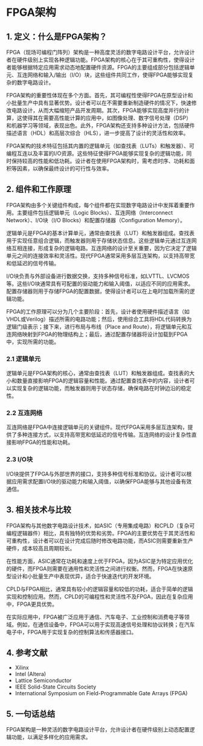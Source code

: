 # FPGA架构

## 1. 定义：什么是**FPGA架构**？
FPGA（现场可编程门阵列）架构是一种高度灵活的数字电路设计平台，允许设计者在硬件级别上实现各种逻辑功能。FPGA架构的核心在于其可重构性，使得设计者能够根据特定应用需求动态地配置硬件资源。FPGA的主要组成部分包括逻辑单元、互连网络和输入/输出（I/O）块，这些组件共同工作，使得FPGA能够实现复杂的数字电路设计。

FPGA架构的重要性体现在多个方面。首先，其可编程性使得FPGA在原型设计和小批量生产中具有显著优势。设计者可以在不需要重新制造硬件的情况下，快速修改电路设计，从而大幅缩短产品开发周期。其次，FPGA能够实现高度并行的计算，这使得其在需要高性能计算的应用中，如图像处理、数字信号处理（DSP）和机器学习等领域，表现出色。此外，FPGA架构还支持多种设计方法，包括硬件描述语言（HDL）和高层次综合（HLS），进一步提高了设计的灵活性和效率。

FPGA架构的技术特征包括其内置的逻辑单元（如查找表（LUTs）和触发器）、可编程互连以及丰富的I/O资源。这些特征使得FPGA能够实现复杂的逻辑功能，同时保持较高的性能和低功耗。设计者在使用FPGA架构时，需考虑时序、功耗和面积等因素，以确保最终设计的可行性与效率。

## 2. 组件和工作原理
FPGA架构由多个关键组件构成，每个组件都在实现数字电路设计中发挥着重要作用。主要组件包括逻辑单元（Logic Blocks）、互连网络（Interconnect Network）、I/O块（I/O Blocks）和配置存储器（Configuration Memory）。

逻辑单元是FPGA的基本计算单元，通常由查找表（LUT）和触发器组成。查找表用于实现任意组合逻辑，而触发器则用于存储状态信息。这些逻辑单元通过互连网络互相连接，形成复杂的逻辑电路。互连网络的设计至关重要，因为它决定了逻辑单元之间的连接效率和灵活性。现代FPGA通常采用多层互连架构，以支持高带宽和低延迟的信号传输。

I/O块负责与外部设备进行数据交换，支持多种信号标准，如LVTTL、LVCMOS等。这些I/O块通常具有可配置的驱动能力和输入阈值，以适应不同的应用需求。配置存储器则用于存储FPGA的配置数据，使得设计者可以在上电时加载所需的逻辑功能。

FPGA的工作原理可以分为几个主要阶段：首先，设计者使用硬件描述语言（如VHDL或Verilog）描述所需的电路功能；然后，使用综合工具将HDL代码转换为逻辑门级表示；接下来，进行布局与布线（Place and Route），将逻辑单元和互连网络映射到FPGA的物理结构上；最后，通过配置存储器将设计加载到FPGA中，实现所需的功能。

### 2.1 逻辑单元
逻辑单元是FPGA架构的核心，通常由查找表（LUT）和触发器组成。查找表的大小和数量直接影响FPGA的逻辑容量和性能。通过配置查找表中的内容，设计者可以实现复杂的逻辑功能，而触发器则用于状态存储，确保电路在时钟边沿的稳定性。

### 2.2 互连网络
互连网络是FPGA中连接逻辑单元的关键组件。现代FPGA采用多层互连架构，提供了多种连接方式，以支持高带宽和低延迟的信号传输。互连网络的设计复杂性直接影响FPGA的性能和功耗。

### 2.3 I/O块
I/O块提供了FPGA与外部世界的接口，支持多种信号标准和协议。设计者可以根据应用需求配置I/O块的驱动能力和输入阈值，以确保FPGA能够与其他设备有效通信。

## 3. 相关技术与比较
FPGA架构与其他数字电路设计技术，如ASIC（专用集成电路）和CPLD（复杂可编程逻辑器件）相比，具有独特的优势和劣势。FPGA的主要优势在于其灵活性和可重构性，设计者可以在设计完成后随时修改电路功能，而ASIC则需要重新生产硬件，成本较高且周期较长。

在性能方面，ASIC通常在功耗和速度上优于FPGA，因为ASIC是为特定应用优化的硬件，而FPGA则需要在通用性和灵活性之间进行权衡。然而，FPGA在快速原型设计和小批量生产中表现优异，适合于快速迭代的开发环境。

CPLD与FPGA相比，通常具有较小的逻辑容量和较低的功耗，适合于简单的逻辑实现和控制应用。然而，CPLD的可编程性和灵活性不及FPGA，因此在复杂应用中，FPGA更具优势。

在实际应用中，FPGA被广泛应用于通信、汽车电子、工业控制和消费电子等领域。例如，在通信设备中，FPGA可以用于实现高速信号处理和协议转换；在汽车电子中，FPGA用于实现复杂的控制算法和传感器接口。

## 4. 参考文献
- Xilinx
- Intel (Altera)
- Lattice Semiconductor
- IEEE Solid-State Circuits Society
- International Symposium on Field-Programmable Gate Arrays (FPGA)

## 5. 一句话总结
FPGA架构是一种灵活的数字电路设计平台，允许设计者在硬件级别上动态配置逻辑功能，以满足多样化的应用需求。